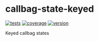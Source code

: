 # callbag-state-keyed
[![tests](https://img.shields.io/github/workflow/status/loreanvictor/callbag-state-keyed/Test%20and%20Report%20Coverage?label=tests&logo=mocha&logoColor=green&style=flat-square)](https://github.com/loreanvictor/callbag-state-keyed/actions?query=workflow%3A%22Test+and+Report+Coverage%22)
[![coverage](https://img.shields.io/codecov/c/github/loreanvictor/callbag-state-keyed?logo=codecov&style=flat-square)](https://codecov.io/gh/loreanvictor/callbag-state-keyed)
[![version](https://img.shields.io/npm/v/callbag-state-keyed?logo=npm&style=flat-square)](https://www.npmjs.com/package/callbag-state-keyed)

Keyed callbag states
